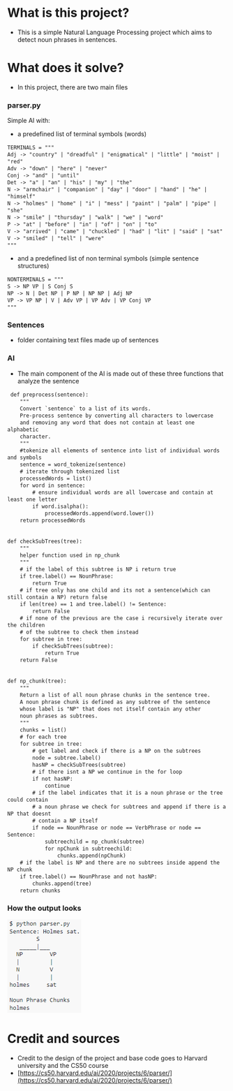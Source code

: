 # What is this project?
- This is a simple Natural Language Processing project which aims to detect noun phrases in sentences.
# What does it solve?
- In this project, there are two main files
### parser.py
Simple AI with:
 - a predefined list of terminal symbols (words) 
```
TERMINALS = """
Adj -> "country" | "dreadful" | "enigmatical" | "little" | "moist" | "red"
Adv -> "down" | "here" | "never"
Conj -> "and" | "until"
Det -> "a" | "an" | "his" | "my" | "the"
N -> "armchair" | "companion" | "day" | "door" | "hand" | "he" | "himself"
N -> "holmes" | "home" | "i" | "mess" | "paint" | "palm" | "pipe" | "she"
N -> "smile" | "thursday" | "walk" | "we" | "word"
P -> "at" | "before" | "in" | "of" | "on" | "to"
V -> "arrived" | "came" | "chuckled" | "had" | "lit" | "said" | "sat"
V -> "smiled" | "tell" | "were"
"""
```
   - and a predefined list of non terminal symbols (simple sentence structures)
   ```
NONTERMINALS = """
S -> NP VP | S Conj S 
NP -> N | Det NP | P NP | NP NP | Adj NP 
VP -> VP NP | V | Adv VP | VP Adv | VP Conj VP
"""
```
### Sentences
- folder containing text files made up of sentences
### AI
- The main component of the AI is made out of these three functions that analyze the sentence
```
 def preprocess(sentence):
    """
    Convert `sentence` to a list of its words.
    Pre-process sentence by converting all characters to lowercase
    and removing any word that does not contain at least one alphabetic
    character.
    """
    #tokenize all elements of sentence into list of individual words and symbols
    sentence = word_tokenize(sentence)
    # iterate through tokenized list
    processedWords = list()
    for word in sentence:
        # ensure individual words are all lowercase and contain at least one letter
        if word.isalpha(): 
            processedWords.append(word.lower())
    return processedWords


def checkSubTrees(tree):
    """
    helper function used in np_chunk
    """
    # if the label of this subtree is NP i return true
    if tree.label() == NounPhrase:
        return True
    # if tree only has one child and its not a sentence(which can still contain a NP) return false
    if len(tree) == 1 and tree.label() != Sentence:
        return False 
    # if none of the previous are the case i recursively iterate over the children
    # of the subtree to check them instead
    for subtree in tree:
        if checkSubTrees(subtree):
            return True
    return False


def np_chunk(tree):
    """
    Return a list of all noun phrase chunks in the sentence tree.
    A noun phrase chunk is defined as any subtree of the sentence
    whose label is "NP" that does not itself contain any other
    noun phrases as subtrees.
    """
    chunks = list()
    # for each tree
    for subtree in tree:
        # get label and check if there is a NP on the subtrees
        node = subtree.label()
        hasNP = checkSubTrees(subtree)
        # if there isnt a NP we continue in the for loop
        if not hasNP:
            continue
        # if the label indicates that it is a noun phrase or the tree could contain
        # a noun phrase we check for subtrees and append if there is a NP that doesnt
        # contain a NP itself
        if node == NounPhrase or node == VerbPhrase or node == Sentence:
            subtreechild = np_chunk(subtree)
            for npChunk in subtreechild:
                chunks.append(npChunk)
    # if the label is NP and there are no subtrees inside append the NP chunk
    if tree.label() == NounPhrase and not hasNP:
        chunks.append(tree)
    return chunks
```
### How the output looks
![alt text](https://github.com/garciadiazjuan/AI/blob/main/LANGUAGE/Parser/images/output_example.png)

# Credit and sources
- Credit to the design of the project and base code goes to Harvard university and the CS50 course
- [https://cs50.harvard.edu/ai/2020/projects/6/parser/](https://cs50.harvard.edu/ai/2020/projects/6/parser/)
